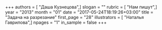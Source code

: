 +++
authors = [ "Даша Кузнецова",]
slogan = ""
rubric = [ "Нам пишут",]
year = "2013"
month = "01"
date = "2017-05-24T18:19:26+03:00"
title = "Задача на разрезание"
first_page = "28"
illustrators = [ "Наталья Гаврилова",]
npages = "1"
in_sample = false
+++
